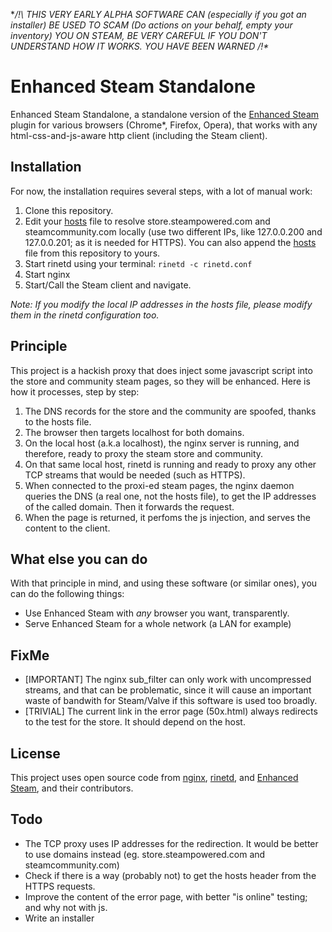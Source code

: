 **/!\ THIS VERY EARLY ALPHA SOFTWARE CAN (especially if you got an installer) BE USED TO SCAM (Do actions on your behalf, empty your inventory) YOU ON STEAM, BE VERY CAREFUL IF YOU DON'T UNDERSTAND HOW IT WORKS. YOU HAVE BEEN WARNED /!\**


Enhanced Steam Standalone
=============

Enhanced Steam Standalone, a standalone version of the [Enhanced Steam](https://github.com/jshackles/Enhanced_Steam) plugin for various browsers (Chrome*, Firefox, Opera), that works with any html-css-and-js-aware http client (including the Steam client).

Installation
------------

For now, the installation requires several steps, with a lot of manual work:

1. Clone this repository.
2. Edit your [hosts](https://en.wikipedia.org/wiki/Hosts_%28file%29#Location_in_the_file_system) file to resolve store.steampowered.com and steamcommunity.com locally (use two different IPs, like 127.0.0.200 and 127.0.0.201; as it is needed for HTTPS). You can also append the [hosts](hosts) file from this repository to yours.
3. Start rinetd using your terminal: `rinetd -c rinetd.conf`
4. Start nginx
5. Start/Call the Steam client and navigate.

_Note: If you modify the local IP addresses in the hosts file, please modify them in the rinetd configuration too._

Principle
---------

This project is a hackish proxy that does inject some javascript script into the store and community steam pages, so they will be enhanced. Here is how it processes, step by step:

1. The DNS records for the store and the community are spoofed, thanks to the hosts file.
2. The browser then targets localhost for both domains.
3. On the local host (a.k.a localhost), the nginx server is running, and therefore, ready to proxy the steam store and community.
4. On that same local host, rinetd is running and ready to proxy any other TCP streams that would be needed (such as HTTPS).
5. When connected to the proxi-ed steam pages, the nginx daemon queries the DNS (a real one, not the hosts file), to get the IP addresses of the called domain. Then it forwards the request.
6. When the page is returned, it perfoms the js injection, and serves the content to the client.

What else you can do
--------------------

With that principle in mind, and using these software (or similar ones), you can do the following things:

- Use Enhanced Steam with _any_ browser you want, transparently.
- Serve Enhanced Steam for a whole network (a LAN for example)

FixMe
-----
- [IMPORTANT] The nginx sub_filter can only work with uncompressed streams, and that can be problematic, since it will cause an important waste of bandwith for Steam/Valve if this software is used too broadly.
- [TRIVIAL] The current link in the error page (50x.html) always redirects to the test for the store. It should depend on the host.

License
-----
This project uses open source code from [nginx](http://nginx.org/LICENSE), [rinetd](http://www.boutell.com/rinetd/), and [Enhanced Steam](https://github.com/jshackles/Enhanced_Steam), and their contributors.

Todo
----
- The TCP proxy uses IP addresses for the redirection. It would be better to use domains instead (eg. store.steampowered.com and steamcommunity.com)
- Check if there is a way (probably not) to get the hosts header from the HTTPS requests.
- Improve the content of the error page, with better "is online" testing; and why not with js.
- Write an installer
